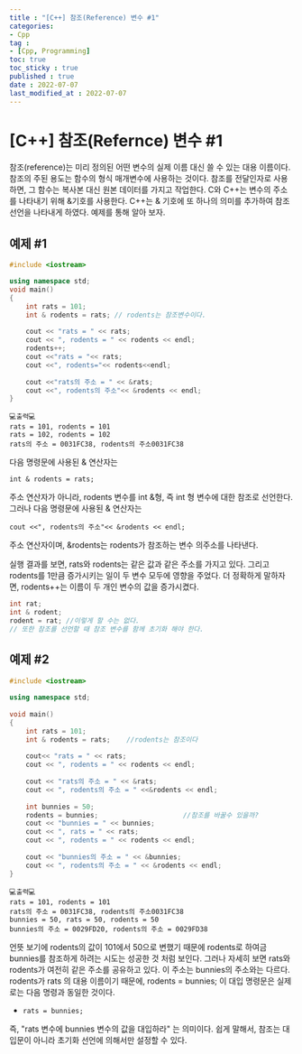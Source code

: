 ```yaml
---
title : "[C++] 참조(Reference) 변수 #1"
categories:
- Cpp
tag :
- [Cpp, Programming]
toc: true
toc_sticky : true
published : true
date : 2022-07-07
last_modified_at : 2022-07-07
---
```




# [C++] 참조(Refernce) 변수 #1

참조(reference)는 미리 정의된 어떤 변수의 실제 이름 대신 쓸 수 있는 대용 이름이다. 참조의 주된 용도는 함수의 형식 매개변수에 사용하는 것이다. 참조를 전달인자로 사용하면, 그 함수는 복사본 대신 원본 데이터를 가지고 작업한다. C와 C++는 변수의 주소를 나타내기 위해 &기호를 사용한다. C++는 & 기호에 또 하나의 의미를 추가하여 참조 선언을 나타내게 하였다. 예제를 통해 알아 보자.

## 예제 #1

```cpp
#include <iostream>

using namespace std;
void main()
{
    int rats = 101;
    int & rodents = rats; // rodents는 참조변수이다.
    
    cout << "rats = " << rats;
    cout << ", rodents = " << rodents << endl;
    rodents++;
    cout <<"rats = "<< rats;
    cout <<", rodents="<< rodents<<endl;
    
    cout <<"rats의 주소 = " << &rats;
    cout <<", rodents의 주소"<< &rodents << endl;
}
```

```
💻출력💻
rats = 101, rodents = 101
rats = 102, rodents = 102
rats의 주소 = 0031FC38, rodents의 주소0031FC38
```

다음 명령문에 사용된 & 연산자는

`int & rodents = rats;`

주소 연산자가 아니라, rodents 변수를 int &형, 즉 int 형 변수에 대한 참조로 선언한다. 그러나 다음 명령문에 사용된 & 연산자는 

`cout <<", rodents의 주소"<< &rodents << endl;`

주소 연산자이며, &rodents는 rodents가 참조하는 변수 의주소를 나타낸다.

 실행 결과를 보면, rats와 rodents는 같은 값과 같은 주소를 가지고 있다. 그리고 rodents를 1만큼 증가시키는 일이 두 변수 모두에 영향을 주었다. 더 정확하게 말하자면, rodents++는 이름이 두 개인 변수의 값을 증가시켰다.

```cpp
int rat;
int & rodent;
rodent = rat; //이렇게 할 수는 없다.
// 또한 참조를 선언할 때 참조 변수를 함께 초기화 해야 한다.
```

## 예제 #2

```cpp
#include <iostream>
 
using namespace std;
 
void main()
{
    int rats = 101;
    int & rodents = rats;    //rodents는 참조이다
    
    cout<< "rats = " << rats;
    cout << ", rodents = " << rodents << endl;
    
    cout << "rats의 주소 = " << &rats;
    cout << ", rodents의 주소 = " <<&rodents << endl;
    
    int bunnies = 50;
    rodents = bunnies;                     //참조를 바꿀수 있을까?
    cout << "bunnies = " << bunnies;
    cout << ", rats = " << rats;
    cout << ", rodents = " << rodents << endl;
    
    cout << "bunnies의 주소 = " << &bunnies;
    cout << ", rodents의 주소 = " << &rodents << endl;
}
```

```
💻출력💻
rats = 101, rodents = 101
rats의 주소 = 0031FC38, rodents의 주소0031FC38
bunnies = 50, rats = 50, rodents = 50
bunnies의 주소 = 0029FD20, rodents의 주소 = 0029FD38
```

언뜻 보기에 rodents의 값이 101에서 50으로 변했기 때문에 rodents로 하여금 bunnies를 참조하게 하려는 시도는 성공한 것 처럼 보인다. 그러나 자세히 보면 rats와 rodents가 여전히 같은 주소를 공유하고 있다. 이 주소는 bunnies의 주소와는 다르다. rodents가 rats 의 대용 이름이기 때문에, rodents = bunnies; 이 대입 명령문은 실제로는 다음 명령과 동일한 것이다.

- `rats = bunnies;`

즉, "rats 변수에 bunnies 변수의 값을 대입하라" 는 의미이다. 쉽게 말해서, 참조는 대입문이 아니라 초기화 선언에 의해서만 설정할 수 있다.